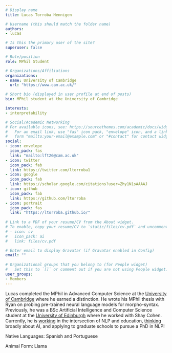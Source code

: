 ```yaml
---
# Display name
title: Lucas Torroba Hennigen

# Username (this should match the folder name)
authors:
- lucas

# Is this the primary user of the site?
superuser: false

# Role/position
role: MPhil Student

# Organizations/Affiliations
organizations:
- name: University of Cambridge
  url: "https://www.cam.ac.uk/"

# Short bio (displayed in user profile at end of posts)
bio: MPhil student at the University of Cambridge

interests:
- interpretability

# Social/Academic Networking
# For available icons, see: https://sourcethemes.com/academic/docs/widgets/#icons
#   For an email link, use "fas" icon pack, "envelope" icon, and a link in the
#   form "mailto:your-email@example.com" or "#contact" for contact widget.
social:
- icon: envelope
  icon_pack: fas
  link: "mailto:lft26@cam.ac.uk" 
- icon: twitter
  icon_pack: fab
  link: https://twitter.com/ltorroba1
- icon: google
  icon_pack: fab
  link: https://scholar.google.com/citations?user=Zhy1N1sAAAAJ
- icon: github
  icon_pack: fab
  link: https://github.com/ltorroba
- icon: portrait
  icon_pack: fas
  link: "https://ltorroba.github.io/"
  
# Link to a PDF of your resume/CV from the About widget.
# To enable, copy your resume/CV to `static/files/cv.pdf` and uncomment the lines below.  
# - icon: cv
#   icon_pack: ai
#   link: files/cv.pdf 

# Enter email to display Gravatar (if Gravatar enabled in Config)
email: ""
  
# Organizational groups that you belong to (for People widget)
#   Set this to `[]` or comment out if you are not using People widget.  
user_groups:
- Members
---
```

Lucas completed the MPhil in Advanced Computer Science at the [University of Cambridge](https://www.cam.ac.uk/) where he earned a distinction. He wrote his MPhil thesis with Ryan on probing pre-trained neural language models for morpho-syntax. Previously, he was a BSc Artificial Intelligence and Computer Science student at the [University of Edinburgh](https://www.ed.ac.uk/) where he worked with Shay Cohen. Currently, he is [working](https://www.ewor.io/) in the intersection of NLP and education, [thinking](https://www.gooddatainitiative.com/) broadly about AI, and applying to graduate schools to pursue a PhD in NLP!

Native Languages: Spanish and Portuguese

Animal Form: Llama

<!-- <img  class="avatar-small" src="llama.jpg" style="float: center" />
 -->